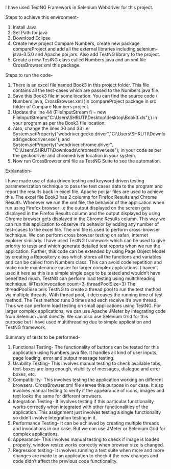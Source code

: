 I have used TestNG Framework in Selenium Webdriver for this project. 


Steps to achieve this environment-
1)	Install Java
2)	Set Path for java
3)	Download Eclipse
4)	Create new project Compare Numbers, create new package compareProject and add all the external libraries including selenium-java-3.5.0 and Apache poi jars. Also add TestNG library to the project.
5)	Create a new TestNG class called Numbers.java and an xml file CrossBrowser.xml this package.


Steps to run the code-
1)	There is an excel file named Book3 in this project folder. This file contains all the test-cases which are passed to the Numbers.java file.
2)	Save this Book3 file in some location. You can find the source code ( Numbers.java, CrossBrowser.xml )in compareProject package in src folder of Compare Numbers project.
3)	Update the line 44 (FileInputStream fi = new FileInputStream("C:\\Users\\SHRUTI\\Desktop\\desktop\\Book3.xls");) in your program as per the Book3 file location.
4)	Also, change the lines 30 and 33 i.e  	System.setProperty("webdriver.gecko.driver","C:\\Users\\SHRUTI\\Downloads\\geckodriver.exe"); and System.setProperty("webdriver.chrome.driver", "C:\\Users\\SHRUTI\\Downloads\\chromedriver.exe"); in your code as per the geckodriver and chromedriver location in your system.
5)	Now run CrossBrowser.xml file as TestNG Suite to see the automation.


Explanation-

I have made use of data driven testing and keyword driven testing parameterization technique to pass the test cases data to the program and report the results back in excel file. Apache poi jar files are used to achieve this. The excel file Book3 has 2 columns for Firefox Results and Chrome Results. Whenever we run the xml file, the behavior of the application when run using Firefox browser i.e the output displayed on the screen gets displayed in the Firefox Results column and the output displayed by using Chrome browser gets displayed in the Chrome Results column. This way we can run this application to observe it’s behavior by adding any number of test-cases to the excel file. 
The xml file is used to perform cross-browser technique. We can perform cross browser testing on safari, internet explorer similarly.  I have used TestNG framework which can be used to give priority to tests and which generate detailed test reports when we run the application. Further, this code can be extended by using Page Object Model by creating a Repository class which stores all the functions and variables and can be called from Numbers class. This can avoid code repetition and make code maintenance easier for larger complex applications. I haven’t used it here as this is a simple single page to be tested and wouldn’t have benefitted much.
TestNG can perform load testing using multithreading technique. @Test(invocation count=3, threadPoolSize=3) The threadPoolSize tells TestNG to create a thread pool to run the test method via multiple threads. With thread pool, it decreases the running time of test method. The Test method runs 3 times and each receive it’s own thread. Thus we can perform load testing on small applications using TestNG. For larger complex applications, we can use Apache JMeter by integrating code from Selenium Junit directly. We can also use Selenium Grid for this purpose but I have used multithreading due to simple application and TestNG framework. 


Summary of tests to be performed-
1)	Functional Testing-
The functionality of buttons can be tested for this application using Numbers.java file. It handles all kind of user inputs, page loading, error and output message testing.
2)	Usability Testing-
This involves manual testing to check available tabs, text-boxes are long enough, visibility of messages, dialogue and error boxes, etc.
3)	Compatibility-
This involves testing the application working on different browsers. CrossBrowser.xml file serves this purpose in our case. It also involves manual testing to verify if the appearance of icons, images and text looks the same for different browsers.
4)	Integration Testing- 
It involves testing if this particular functionality works correctly when integrated with other functionalities of the application. This assignment just involves testing a single functionality so didn’t involve Integration testing in it.
5)	Performance Testing-
It can be achieved by creating multiple threads and invocations in our case. But we can use JMeter or Selenium Grid for complex applications.
6)	Appearance-
This involves manual testing to check if image is loaded properly, window resize works correctly when browser size is changed.
7)	Regression testing-
It involves running a test suite when more and more changes are made to an application to check if the new changes and code didn’t affect the previous code functionality.



